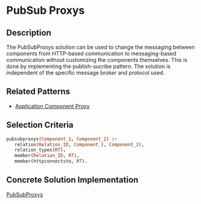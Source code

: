 # PubSub Proxys

## Description
The PubSubProxys solution can be used to change the messaging between components from HTTP-based communication 
to messaging-based communication without customizing the components themselves. This is done by implementing 
the publish-sucribe pattern. The solution is independent of the specific message broker and protocol used.

## Related Patterns

* [Application Component Proxy](../pattern_prologfiles/ApplicationComponentProxy.md)

## Selection Criteria

```prolog
pubsubproxys(Component_1, Component_2) :-
   relation(Relation_ID, Component_1, Component_2),
   relation_types(RT),
   member(Relation_ID, RT),
   member(httpconnectsto, RT).
```

## Concrete Solution Implementation

[PubSubProxys](https://github.com/eclipse/winery)

